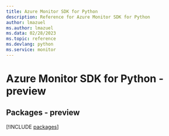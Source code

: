 ```yaml
---
title: Azure Monitor SDK for Python
description: Reference for Azure Monitor SDK for Python
author: lmazuel
ms.author: lmazuel
ms.data: 02/28/2023
ms.topic: reference
ms.devlang: python
ms.service: monitor
---
```

# Azure Monitor SDK for Python - preview
## Packages - preview
[!INCLUDE [packages](monitor-index.md)]